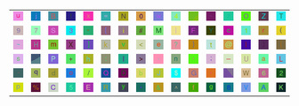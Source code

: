 <table>
<tr>
<td><img src="75.gif"></td>
<td><img src="6A.gif"></td>
<td><img src="42.gif"></td>
<td><img src="21.gif"></td>
<td><img src="78.gif"></td>
<td><img src="3D.gif"></td>
<td><img src="4E.gif"></td>
<td><img src="30.gif"></td>
<td><img src="77.gif"></td>
<td><img src="34.gif"></td>
<td><img src="gr1.gif"></td>
<td><img src="2D.gif"></td>
<td><img src="7A.gif"></td>
<td><img src="4F.gif"></td>
<td><img src="5A.gif"></td>
<td><img src="54.gif"></td>
</tr>
<tr>
<td><img src="39.gif"></td>
<td><img src="37.gif"></td>
<td><img src="53.gif"></td>
<td><img src="33.gif"></td>
<td><img src="22.gif"></td>
<td><img src="5B.gif"></td>
<td><img src="69.gif"></td>
<td><img src="23.gif"></td>
<td><img src="4D.gif"></td>
<td><img src="7C.gif"></td>
<td><img src="46.gif"></td>
<td><img src="59.gif"></td>
<td><img src="63.gif"></td>
<td><img src="31.gif"></td>
<td><img src="72.gif"></td>
<td><img src="28.gif"></td>
</tr>
<tr>
<td><img src="7E.gif"></td>
<td><img src="48.gif"></td>
<td><img src="6D.gif"></td>
<td><img src="58.gif"></td>
<td><img src="5D.gif"></td>
<td><img src="6B.gif"></td>
<td><img src="76.gif"></td>
<td><img src="3C.gif"></td>
<td><img src="65.gif"></td>
<td><img src="3F.gif"></td>
<td><img src="7D.gif"></td>
<td><img src="74.gif"></td>
<td><img src="40.gif"></td>
<td><img src="49.gif"></td>
<td><img src="29.gif"></td>
<td><img src="7B.gif"></td>
</tr>
<tr>
<td><img src="73.gif"></td>
<td><img src="gr3.gif"></td>
<td><img src="50.gif"></td>
<td><img src="2B.gif"></td>
<td><img src="68.gif"></td>
<td><img src="3A.gif"></td>
<td><img src="6C.gif"></td>
<td><img src="3E.gif"></td>
<td><img src="2E.gif"></td>
<td><img src="6E.gif"></td>
<td><img src="27.gif"></td>
<td><img src="3B.gif"></td>
<td><img src="5F.gif"></td>
<td><img src="55.gif"></td>
<td><img src="61.gif"></td>
<td><img src="4C.gif"></td>
</tr>
<tr>
<td><img src="60.gif"></td>
<td><img src="71.gif"></td>
<td><img src="64.gif"></td>
<td><img src="6F.gif"></td>
<td><img src="2F.gif"></td>
<td><img src="51.gif"></td>
<td><img src="44.gif"></td>
<td><img src="62.gif"></td>
<td><img src="4A.gif"></td>
<td><img src="24.gif"></td>
<td><img src="47.gif"></td>
<td><img src="2C.gif"></td>
<td><img src="gr2.gif"></td>
<td><img src="57.gif"></td>
<td><img src="36.gif"></td>
<td><img src="32.gif"></td>
</tr>
<tr>
<td><img src="70.gif"></td>
<td><img src="25.gif"></td>
<td><img src="43.gif"></td>
<td><img src="35.gif"></td>
<td><img src="45.gif"></td>
<td><img src="52.gif"></td>
<td><img src="79.gif"></td>
<td><img src="2A.gif"></td>
<td><img src="26.gif"></td>
<td><img src="5E.gif"></td>
<td><img src="66.gif"></td>
<td><img src="67.gif"></td>
<td><img src="38.gif"></td>
<td><img src="56.gif"></td>
<td><img src="41.gif"></td>
<td><img src="4B.gif"></td>
</tr>
</table>
